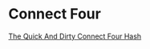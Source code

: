 Connect Four
============

[The Quick And Dirty Connect Four Hash](The_Quick_And_Dirty_Connect_Four_Hash "wikilink")
